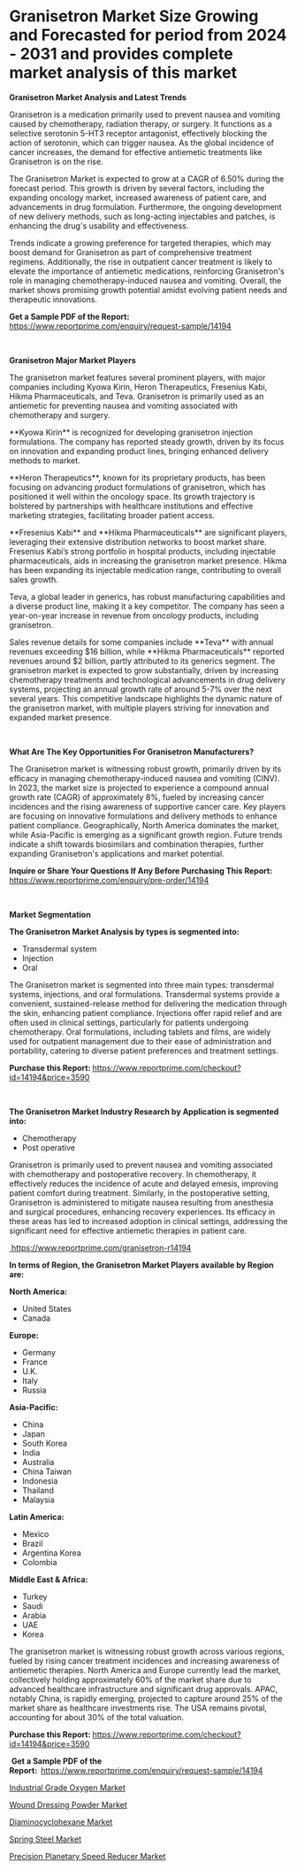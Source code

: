 <p><h1>Granisetron Market Size Growing and Forecasted for period from 2024 - 2031 and provides complete market analysis of this market</h1></p><p><strong>Granisetron Market Analysis and Latest Trends</strong></p>
<p><p>Granisetron is a medication primarily used to prevent nausea and vomiting caused by chemotherapy, radiation therapy, or surgery. It functions as a selective serotonin 5-HT3 receptor antagonist, effectively blocking the action of serotonin, which can trigger nausea. As the global incidence of cancer increases, the demand for effective antiemetic treatments like Granisetron is on the rise.</p><p>The Granisetron Market is expected to grow at a CAGR of 6.50% during the forecast period. This growth is driven by several factors, including the expanding oncology market, increased awareness of patient care, and advancements in drug formulation. Furthermore, the ongoing development of new delivery methods, such as long-acting injectables and patches, is enhancing the drug's usability and effectiveness. </p><p>Trends indicate a growing preference for targeted therapies, which may boost demand for Granisetron as part of comprehensive treatment regimens. Additionally, the rise in outpatient cancer treatment is likely to elevate the importance of antiemetic medications, reinforcing Granisetron's role in managing chemotherapy-induced nausea and vomiting. Overall, the market shows promising growth potential amidst evolving patient needs and therapeutic innovations.</p></p>
<p><strong>Get a Sample PDF of the Report:&nbsp;</strong> <a href="https://www.reportprime.com/enquiry/request-sample/14194">https://www.reportprime.com/enquiry/request-sample/14194</a></p>
<p>&nbsp;</p>
<p><strong>Granisetron Major Market Players</strong></p>
<p><p>The granisetron market features several prominent players, with major companies including Kyowa Kirin, Heron Therapeutics, Fresenius Kabi, Hikma Pharmaceuticals, and Teva. Granisetron is primarily used as an antiemetic for preventing nausea and vomiting associated with chemotherapy and surgery.</p><p>**Kyowa Kirin** is recognized for developing granisetron injection formulations. The company has reported steady growth, driven by its focus on innovation and expanding product lines, bringing enhanced delivery methods to market. </p><p>**Heron Therapeutics**, known for its proprietary products, has been focusing on advancing product formulations of granisetron, which has positioned it well within the oncology space. Its growth trajectory is bolstered by partnerships with healthcare institutions and effective marketing strategies, facilitating broader patient access.</p><p>**Fresenius Kabi** and **Hikma Pharmaceuticals** are significant players, leveraging their extensive distribution networks to boost market share. Fresenius Kabi’s strong portfolio in hospital products, including injectable pharmaceuticals, aids in increasing the granisetron market presence. Hikma has been expanding its injectable medication range, contributing to overall sales growth.</p><p>Teva, a global leader in generics, has robust manufacturing capabilities and a diverse product line, making it a key competitor. The company has seen a year-on-year increase in revenue from oncology products, including granisetron.</p><p>Sales revenue details for some companies include **Teva** with annual revenues exceeding $16 billion, while **Hikma Pharmaceuticals** reported revenues around $2 billion, partly attributed to its generics segment. The granisetron market is expected to grow substantially, driven by increasing chemotherapy treatments and technological advancements in drug delivery systems, projecting an annual growth rate of around 5-7% over the next several years. This competitive landscape highlights the dynamic nature of the granisetron market, with multiple players striving for innovation and expanded market presence.</p></p>
<p>&nbsp;</p>
<p><strong>What Are The Key Opportunities For Granisetron Manufacturers?</strong></p>
<p><p>The Granisetron market is witnessing robust growth, primarily driven by its efficacy in managing chemotherapy-induced nausea and vomiting (CINV). In 2023, the market size is projected to experience a compound annual growth rate (CAGR) of approximately 8%, fueled by increasing cancer incidences and the rising awareness of supportive cancer care. Key players are focusing on innovative formulations and delivery methods to enhance patient compliance. Geographically, North America dominates the market, while Asia-Pacific is emerging as a significant growth region. Future trends indicate a shift towards biosimilars and combination therapies, further expanding Granisetron's applications and market potential.</p></p>
<p><strong>Inquire or Share Your Questions If Any Before Purchasing This Report:</strong> <a href="https://www.reportprime.com/enquiry/pre-order/14194">https://www.reportprime.com/enquiry/pre-order/14194</a></p>
<p>&nbsp;</p>
<p><strong>Market Segmentation</strong></p>
<p><strong>The Granisetron Market Analysis by types is segmented into:</strong></p>
<p><ul><li>Transdermal system</li><li>Injection</li><li>Oral</li></ul></p>
<p><p>The Granisetron market is segmented into three main types: transdermal systems, injections, and oral formulations. Transdermal systems provide a convenient, sustained-release method for delivering the medication through the skin, enhancing patient compliance. Injections offer rapid relief and are often used in clinical settings, particularly for patients undergoing chemotherapy. Oral formulations, including tablets and films, are widely used for outpatient management due to their ease of administration and portability, catering to diverse patient preferences and treatment settings.</p></p>
<p><strong>Purchase this Report:&nbsp;</strong><a href="https://www.reportprime.com/checkout?id=14194&price=3590">https://www.reportprime.com/checkout?id=14194&price=3590</a></p>
<p>&nbsp;</p>
<p><strong>The Granisetron Market Industry Research by Application is segmented into:</strong></p>
<p><ul><li>Chemotherapy</li><li>Post operative</li></ul></p>
<p><p>Granisetron is primarily used to prevent nausea and vomiting associated with chemotherapy and postoperative recovery. In chemotherapy, it effectively reduces the incidence of acute and delayed emesis, improving patient comfort during treatment. Similarly, in the postoperative setting, Granisetron is administered to mitigate nausea resulting from anesthesia and surgical procedures, enhancing recovery experiences. Its efficacy in these areas has led to increased adoption in clinical settings, addressing the significant need for effective antiemetic therapies in patient care.</p></p>
<p><a href="https://www.reportprime.com/granisetron-r14194">&nbsp;https://www.reportprime.com/granisetron-r14194</a></p>
<p><strong>In terms of Region, the Granisetron Market Players available by Region are:</strong></p>
<p>
    <p> <strong> North America: </strong>
        <ul>
            <li>United States</li>
            <li>Canada</li>
        </ul>
        </p> 
    <p> <strong> Europe: </strong>
        <ul>
            <li>Germany</li>
            <li>France</li>
            <li>U.K.</li>
            <li>Italy</li>
            <li>Russia</li>
        </ul>
        </p> 
    <p> <strong> Asia-Pacific: </strong>
        <ul>
            <li>China</li>
            <li>Japan</li>
            <li>South Korea</li>
            <li>India</li>
            <li>Australia</li>
            <li>China Taiwan</li>
            <li>Indonesia</li>
            <li>Thailand</li>
            <li>Malaysia</li>
        </ul>
        </p> 
    <p> <strong> Latin America: </strong>
        <ul>
            <li>Mexico</li>
            <li>Brazil</li>
            <li>Argentina Korea</li>
            <li>Colombia</li>
        </ul>
        </p> 
    <p> <strong> Middle East & Africa: </strong>
        <ul>
            <li>Turkey</li>
            <li>Saudi</li>
            <li>Arabia</li>
            <li>UAE</li>
            <li>Korea</li>
        </ul>
    </p>
    </p>
<p><p>The granisetron market is witnessing robust growth across various regions, fueled by rising cancer treatment incidences and increasing awareness of antiemetic therapies. North America and Europe currently lead the market, collectively holding approximately 60% of the market share due to advanced healthcare infrastructure and significant drug approvals. APAC, notably China, is rapidly emerging, projected to capture around 25% of the market share as healthcare investments rise. The USA remains pivotal, accounting for about 30% of the total valuation.</p></p>
<p><strong>Purchase this Report: </strong><a href="https://www.reportprime.com/checkout?id=14194&price=3590">https://www.reportprime.com/checkout?id=14194&price=3590</a></p>
<p>&nbsp;<strong>Get a Sample PDF of the Report:&nbsp;&nbsp;</strong><a href="https://www.reportprime.com/enquiry/request-sample/14194">https://www.reportprime.com/enquiry/request-sample/14194</a></p>
<p><strong></strong></p>
<p><p><a href="https://medium.com/@stephaniewynterk145/the-industrial-grade-oxygen-market-report-analyzes-important-operational-and-performance-data-so-a64c5b21a75b">Industrial Grade Oxygen Market</a></p><p><a href="https://issuu.com/reportprime-2/docs/wound-dressing-powder-market-size-2_37f5b1c3cff9ff">Wound Dressing Powder Market</a></p><p><a href="https://www.linkedin.com/pulse/diaminocyclohexane-market-essentials-key-players-demand-yvnie?trackingId=eyMtqtDdRy%2BUGFgnJGH9DA%3D%3D">Diaminocyclohexane Market</a></p><p><a href="https://www.linkedin.com/pulse/spring-steel-market-size-share-analysis-growth-trends-qy8te?trackingId=2pjIdgHnQHmpRO5Pb0h0yw%3D%3D">Spring Steel Market</a></p><p><a href="https://medium.com/@stephaniewynterk145/the-market-study-covers-the-precision-planetary-speed-reducer-market-across-various-segments-20f2c6bf944d">Precision Planetary Speed Reducer Market</a></p></p>